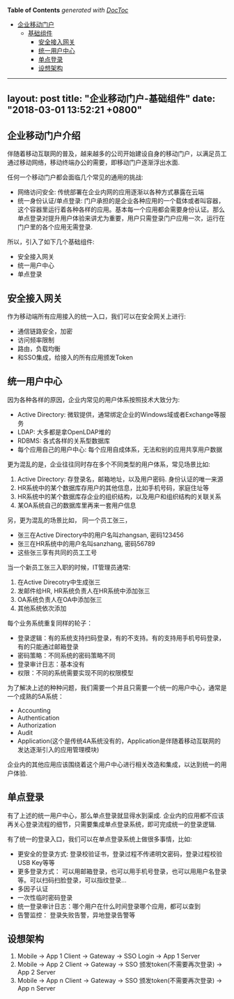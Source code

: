 <!-- START doctoc generated TOC please keep comment here to allow auto update -->
<!-- DON'T EDIT THIS SECTION, INSTEAD RE-RUN doctoc TO UPDATE -->
**Table of Contents**  *generated with [DocToc](https://github.com/thlorenz/doctoc)*

- [企业移动门户](#%E4%BC%81%E4%B8%9A%E7%A7%BB%E5%8A%A8%E9%97%A8%E6%88%B7)
  - [基础组件](#%E5%9F%BA%E7%A1%80%E7%BB%84%E4%BB%B6)
    - [安全接入网关](#%E5%AE%89%E5%85%A8%E6%8E%A5%E5%85%A5%E7%BD%91%E5%85%B3)
    - [统一用户中心](#%E7%BB%9F%E4%B8%80%E7%94%A8%E6%88%B7%E4%B8%AD%E5%BF%83)
    - [单点登录](#%E5%8D%95%E7%82%B9%E7%99%BB%E5%BD%95)
    - [设想架构](#%E8%AE%BE%E6%83%B3%E6%9E%B6%E6%9E%84)

<!-- END doctoc generated TOC please keep comment here to allow auto update -->

---
layout: post
title: "企业移动门户-基础组件"
date: "2018-03-01 13:52:21 +0800"
---
    
## 企业移动门户介绍

伴随着移动互联网的普及，越来越多的公司开始建设自身的移动门户，以满足员工通过移动网络，移动终端办公的需要，即移动门户逐渐浮出水面.

任何一个移动门户都会面临几个常见的通用的挑战:

- 网络访问安全: 传统部署在企业内网的应用逐渐以各种方式暴露在云端
- 统一身份认证/单点登录: 门户承担的是企业各种应用的一个载体或者叫容器，这个容器里运行着各种各样的应用。基本每一个应用都会需要身份认证。那么单点登录对提升用户体验来讲尤为重要，用户只需登录门户应用一次，运行在门户里的各个应用无需登录.

所以，引入了如下几个基础组件:

- 安全接入网关
- 统一用户中心
- 单点登录

## 安全接入网关

作为移动端所有应用接入的统一入口，我们可以在安全网关上进行:

- 通信链路安全，加密
- 访问频率限制
- 路由，负载均衡
- 和SSO集成，给接入的所有应用颁发Token

## 统一用户中心

因为各种各样的原因，企业内常见的用户体系按照技术大致分为:

- Active Directory: 微软提供，通常绑定企业的Windows域或者Exchange等服务
- LDAP: 大多都是拿OpenLDAP堆的
- RDBMS: 各式各样的关系型数据库
- 每个应用自己的用户中心: 每个应用自成体系，无法和别的应用共享用户数据

更为混乱的是，企业往往同时存在多个不同类型的用户体系，常见场景比如:

1. Active Directory: 存登录名，邮箱地址，以及用户密码. 身份认证的唯一来源
2. HR系统中的某个数据库存用户的其他信息，比如手机号码，家庭住址等
3. HR系统中的某个数据库存企业的组织结构，以及用户和组织结构的关联关系
4. 某OA系统自己的数据库里再来一套用户信息

另，更为混乱的场景比如， 同一个员工张三，

- 张三在Active Directory中的用户名叫zhangsan, 密码123456
- 张三在HR系统中的用户名叫sanzhang, 密码56789
- 这些张三享有共同的员工工号

当一个新员工张三入职的时候，IT管理员通常:

1. 在Active Direcotry中生成张三
2. 发邮件给HR, HR系统负责人在HR系统中添加张三
3. OA系统负责人在OA中添加张三
4. 其他系统依次添加

每个业务系统重复同样的轮子：

- 登录逻辑：有的系统支持扫码登录，有的不支持。有的支持用手机号码登录，有的只能通过邮箱登录
- 密码策略：不同系统的密码策略不同
- 登录审计日志：基本没有
- 权限：不同的系统需要实现不同的权限模型

为了解决上述的种种问题，我们需要一个并且只需要一个统一的用户中心，通常是一个成熟的5A系统：

- Accounting
- Authentication
- Authorization
- Audit
- Application(这个是传统4A系统没有的，Application是伴随着移动互联网的发达逐渐引入的应用管理模块)

企业内的其他应用应该围绕着这个用户中心进行相关改造和集成，以达到统一的用户体验.

## 单点登录

有了上述的统一用户中心，那么单点登录就显得水到渠成.
企业内的应用都不应该再关心登录流程的细节，只需要集成单点登录系统，即可完成统一的登录逻辑.

有了统一的登录入口，我们可以在单点登录系统上做很多事情，比如:

- 更安全的登录方式: 登录校验证书，登录过程不传递明文密码，登录过程校验USB Key等等
- 更多登录方式： 可以用邮箱登录，也可以用手机号登录，也可以用用户名登录等。可以扫码扫脸登录，可以指纹登录...
- 多因子认证
- 一次性临时密码登录
- 统一登录审计日志：哪个用户在什么时间登录哪个应用，都可以查到
- 告警监控： 登录失败告警，异地登录告警等

## 设想架构

1. Mobile -> App 1 Client -> Gateway -> SSO Login -> App 1 Server
2. Mobile -> App 2 Client -> Gateway -> SSO 颁发token(不需要再次登录) -> App 2 Server
3. Mobile -> App n Client -> Gateway -> SSO 颁发token(不需要再次登录) -> App n Server
